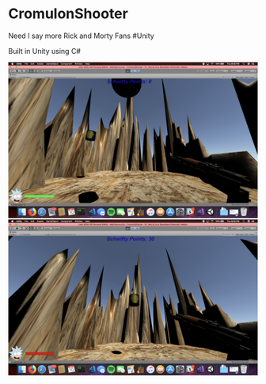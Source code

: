 # CromulonShooter

[image1]:./manual/pic1.png
[image2]: ./manual/pic2.png

Need I say more Rick and Morty Fans #Unity

Built in Unity using C# 

![image1]
![image2]
